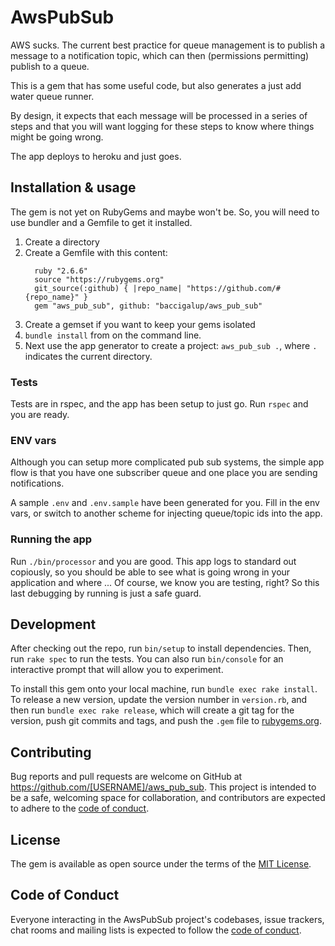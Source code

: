 # AwsPubSub

AWS sucks. The current best practice for queue management is to publish a
message to a notification topic, which can then (permissions permitting) publish
to a queue.

This is a gem that has some useful code, but also generates a just add water
queue runner.

By design, it expects that each message will be processed in a series of steps
and that you will want logging for these steps to know where things might be
going wrong.

The app deploys to heroku and just goes.

## Installation & usage

The gem is not yet on RubyGems and maybe won't be. So, you will need to use 
bundler and a Gemfile to get it installed.

1. Create a directory
2. Create a Gemfile with this content:
    ```Gemfile
      ruby "2.6.6"
      source "https://rubygems.org"
      git_source(:github) { |repo_name| "https://github.com/#{repo_name}" }
      gem "aws_pub_sub", github: "baccigalup/aws_pub_sub"
    ```
3. Create a gemset if you want to keep your gems isolated
4. `bundle install` from on the command line.
5. Next use the app generator to create a project: `aws_pub_sub .`, where `.` 
   indicates the current directory.

### Tests

Tests are in rspec, and the app has been setup to just go. Run `rspec` and you are ready.

### ENV vars

Although you can setup more complicated pub sub systems, the simple app flow is that you have one
subscriber queue and one place you are sending notifications.

A sample `.env` and `.env.sample` have been generated for you. Fill in the env vars, or switch to
another scheme for injecting queue/topic ids into the app.

### Running the app

Run `./bin/processor` and you are good. This app logs to standard out copiously, so you should be able to see what is going wrong in your application and where ... Of course, we know you are testing, right? So this last debugging by running is just a safe guard.

## Development

After checking out the repo, run `bin/setup` to install dependencies. Then, run `rake spec` to run the tests. You can also run `bin/console` for an interactive prompt that will allow you to experiment.

To install this gem onto your local machine, run `bundle exec rake install`. To release a new version, update the version number in `version.rb`, and then run `bundle exec rake release`, which will create a git tag for the version, push git commits and tags, and push the `.gem` file to [rubygems.org](https://rubygems.org).

## Contributing

Bug reports and pull requests are welcome on GitHub at https://github.com/[USERNAME]/aws_pub_sub. This project is intended to be a safe, welcoming space for collaboration, and contributors are expected to adhere to the [code of conduct](https://github.com/[USERNAME]/aws_pub_sub/blob/master/CODE_OF_CONDUCT.md).

## License

The gem is available as open source under the terms of the [MIT License](https://opensource.org/licenses/MIT).

## Code of Conduct

Everyone interacting in the AwsPubSub project's codebases, issue trackers, chat rooms and mailing lists is expected to follow the [code of conduct](https://github.com/[USERNAME]/aws_pub_sub/blob/master/CODE_OF_CONDUCT.md).
